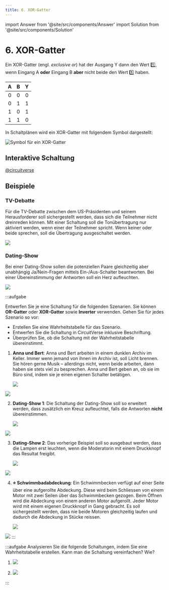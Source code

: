 ```yaml
---
title: 6. XOR-Gatter
---
```


import Answer from '@site/src/components/Answer'
import Solution from '@site/src/components/Solution'

# 6. XOR-Gatter

Ein XOR-Gatter (engl. *exclusive or*) hat der Ausgang Y dann den Wert 1️⃣, wenn Eingang A **oder** Eingang B **aber** nicht beide den Wert 1️⃣ haben.

<div className="slim-table">

|   A   |   B   |   Y   |
| :---: | :---: | :---: |
|   0   |   0   |   0   |
|   0   |   1   |   1   |
|   1   |   0   |   1   |
|   1   |   1   |   0   |
</div>

In Schaltplänen wird ein XOR-Gatter mit folgendem Symbol dargestellt:

![Symbol für ein XOR-Gatter](images/06-xor-gate.svg)

## Interaktive Schaltung

[@circuitverse](https://circuitverse.org/simulator/embed/rothe-xor-gate)

## Beispiele

### TV-Debatte

Für die TV-Debatte zwischen dem US-Präsidenten und seinem Herausforderer soll sichergestellt werden, dass sich die Teilnehmer nicht dreinreden können. Mit einer Schaltung soll die Tonübertragung nur aktiviert werden, wenn einer der Teilnehmer spricht. Wenn keiner oder beide sprechen, soll die Übertragung ausgeschaltet werden.

![](images/06-presidential-debate.svg)


### Dating-Show

Bei einer Dating-Show sollen die potenziellen Paare gleichzeitig aber unabhängig Ja/Nein-Fragen mittels Ein-/Aus-Schalter beantworten. Bei einer Übereinstimmung der Antworten soll ein Herz aufleuchten.

![](images/06-dating-show.svg)

:::aufgabe

Entwerfen Sie je eine Schaltung für die folgenden Szenarien. Sie können **OR-Gatter** oder **XOR-Gatter** sowie **Inverter** verwenden. Gehen Sie für jedes Szenario so vor:

- Erstellen Sie eine Wahrheitstabelle für das Szenario.
- Entwerfen Sie die Schaltung in CircuitVerse inklusive Beschriftung.
- Überprüfen Sie, ob die Schaltung mit der Wahrheitstabelle übereinstimmt.

1. **Anna und Bert**: Anna und Bert arbeiten in einem dunklen Archiv im Keller. Immer wenn jemand von ihnen im Archiv ist, soll Licht brennen. Sie hören gerne Musik – allerdings nicht, wenn beide arbeiten, dann haben sie stets viel zu besprechen. Anna und Bert geben an, ob sie im Büro sind, indem sie je einen eigenen Schalter betätigen.

    ![](images/06-ex-anna-bert.svg)

<Answer type="text" webKey="5a90fb23-ee8e-4b25-93ca-796a5155371c" />
<Solution webKey="918932d5-3574-4329-8d54-9097d12d62dd">

![](images/06-ex-anna-bert-solution.svg)
</Solution>

2. **Dating-Show 1**: Die Schaltung der Dating-Show soll so erweitert werden, dass zusätzlich ein Kreuz aufleuchtet, falls die Antworten **nicht** übereinstimmen.

    ![](images/06-ex-dating-show-1.svg)

<Answer type="text" webKey="5938ec48-8dc1-46c6-932d-befaeddca3f8" />
<Solution webKey="918932d5-3574-4329-8d54-9097d12d62dd">

![](images/06-ex-dating-show-1-solution.svg)
</Solution>

3. **Dating-Show 2**: Das vorherige Beispiel soll so ausgebaut werden, dass die Lampen erst leuchten, wenn die Moderatorin mit einem Druckknopf das Resultat freigibt.

    ![](images/06-ex-dating-show-2.svg)

<Answer type="text" webKey="4fb183c7-6522-4c58-982f-1b7338d45509" />
<Solution webKey="918932d5-3574-4329-8d54-9097d12d62dd">

![](images/06-ex-dating-show-2-solution.svg)
</Solution>

4. **⭐️ Schwimmbadabdeckung**: Ein Schwimmbecken verfügt auf einer Seite über eine aufgerollte Abdeckung. Diese wird beim Schliessen von einem Motor mit zwei Seilen über das Schwimmbecken gezogen. Beim Öffnen wird die Abdeckung von einem anderen Motor aufgerollt. Jeder Motor wird mit einem eigenen Druckknopf in Gang gebracht. Es soll sichergestellt werden, dass nie beide Motoren gleichzeitig laufen und dadurch die Abdeckung in Stücke reissen.

    ![](images/06-ex-swimming-pool.svg)

<Answer type="text" webKey="91489788-473e-49ca-bfde-fe34fa2f2b16" />
<Solution webKey="918932d5-3574-4329-8d54-9097d12d62dd">

![](images/06-ex-swimming-pool-solution.svg)
</Solution>
:::

:::aufgabe
Analysieren Sie die folgende Schaltungen, indem Sie eine Wahrheitstabelle erstellen. Kann man die Schaltung vereinfachen? Wie?

1. ![](images/06-cv-XOR-AND.png)

<Answer type="text" webKey="075b07dc-2eb9-40a8-9a7c-338ba443b424" />

2. ![](images/06-cv-4-XOR.png)

<Answer type="text" webKey="e12a6ab6-8bff-4084-859e-1e2a3db7c87d" />
:::

